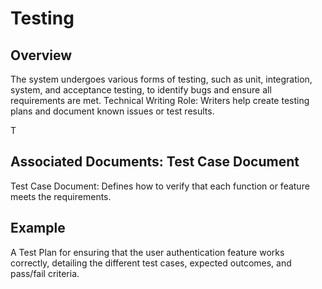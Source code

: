 # Testing   

## Overview    

The system undergoes various forms of testing, such as unit, integration, system, and acceptance testing, to identify bugs and ensure all requirements are met. Technical Writing Role: Writers help create testing plans and document known issues or test results.

T
## Associated Documents: Test Case Document  

Test Case Document: Defines how to verify that each function or feature meets the requirements.  

## Example  

A Test Plan for ensuring that the user authentication feature works correctly, detailing the different test cases, expected outcomes, and pass/fail criteria.
